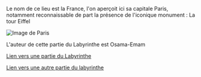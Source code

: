 Le nom de ce lieu est la France, l'on aperçoit ici sa capitale Paris, notamment reconnaissable de part la présence de l'iconique monument : La tour Eiffel

![Image de Paris](https://www.okvoyage.com/wp-content/uploads/2020/01/paris-2.jpg)

L'auteur de cette partie du Labyrinthe est Osama-Emam

[Lien vers une partie du Labyrinthe](./Suede.md)

[Lien vers une autre partie du labyrinthe](./Algerie.md)
